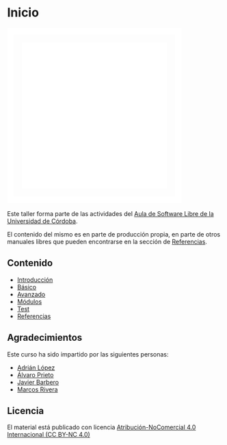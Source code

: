# Inicio

![Aula Software Libre de la UCO](images/logo-cuadrado-invertido.svg)

Este taller forma parte de las actividades del [Aula de Software Libre de la
Universidad de Córdoba](https://www.uco.es/aulasoftwarelibre).

El contenido del mismo es en parte de producción propia, en parte de otros
manuales libres que pueden encontrarse en la sección de [Referencias](/referencias).

## Contenido

- [Introducción](/Introduccion/que-es)
- [Básico](/Básico/comentarios)
- [Avanzado](/Avanzado/Poo)
- [Módulos](/Módulos/00-intro)
- [Test](/Test/TDD)
- [Referencias](/referencias)

## Agradecimientos

Este curso ha sido impartido por las siguientes personas:

- [Adrián López](https://github.com/AdrianLopezGue)
- [Álvaro Prieto](https://github.com/AdoenLunnae)
- [Javier Barbero](https://github.com/javierbg)
- [Marcos Rivera](https://github.com/MarcosRigal)

## Licencia

El material está publicado con licencia [Atribución-NoComercial 4.0 Internacional (CC BY-NC 4.0)](https://creativecommons.org/licenses/by-nc/4.0/deed.es)